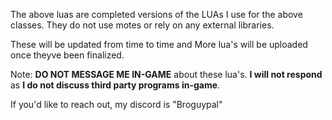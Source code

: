 The above luas are completed versions of the LUAs I use for the above classes. They do not use motes or rely on any external libraries.

These will be updated from time to time and More lua's will be uploaded once theyve been finalized. 

Note: **DO NOT MESSAGE ME IN-GAME** about these lua's. **I will not respond** as **I do not discuss third party programs in-game**. 

If you'd like to reach out, my discord is "Broguypal"
